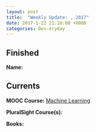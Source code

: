 ```yaml
---
layout: post
title:  "Weekly Update: , 2017"
date: 2017-1-22 21:10:00 +0000
categories: Dev-eryday
---
```




Finished
--------
**Name:** 

Currents
--------
**MOOC Course:** [Machine Learning][ML]

**PluralSight Course(s):** 

**Books:** 

[ML]: https://www.coursera.org/learn/machine-learning/
